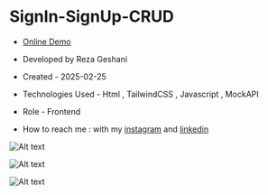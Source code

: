 # SignIn-SignUp-CRUD

- [Online Demo](https://rezageshaniweb.github.io/SignIn-SignUp-CRUD/)

- Developed by Reza Geshani

- Created - 2025-02-25

- Technologies Used - Html , TailwindCSS , Javascript , MockAPI

- Role - Frontend

- How to reach me : with my [instagram](https://www.instagram.com/rezageshani_web) and [linkedin](http://www.linkedin.com/in/reza-geshani-web)


![Alt text](https://github.com/user-attachments/assets/20b65d13-6ff7-4ea3-b523-9296d2e89c7c)

![Alt text](https://github.com/user-attachments/assets/c7890542-bce5-4e95-bb66-6af86582e5c2)

![Alt text](https://github.com/user-attachments/assets/15e814cf-9e6e-4427-8e8f-4a41f8962be4)
